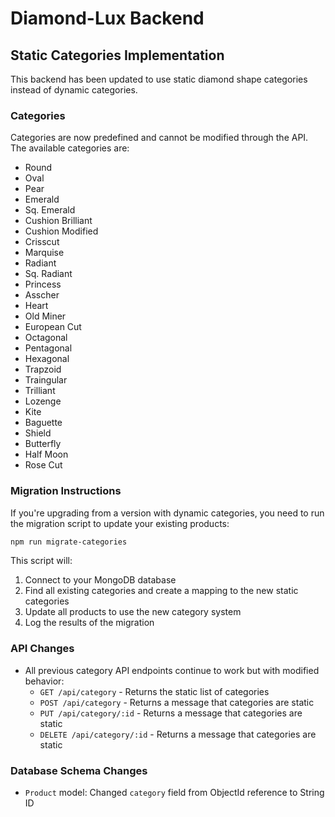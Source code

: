 # Diamond-Lux Backend

## Static Categories Implementation

This backend has been updated to use static diamond shape categories instead of dynamic categories.

### Categories

Categories are now predefined and cannot be modified through the API. The available categories are:

- Round
- Oval
- Pear
- Emerald
- Sq. Emerald
- Cushion Brilliant
- Cushion Modified
- Crisscut
- Marquise
- Radiant
- Sq. Radiant
- Princess
- Asscher
- Heart
- Old Miner
- European Cut
- Octagonal
- Pentagonal
- Hexagonal
- Trapzoid
- Traingular
- Trilliant
- Lozenge
- Kite
- Baguette
- Shield
- Butterfly
- Half Moon
- Rose Cut

### Migration Instructions

If you're upgrading from a version with dynamic categories, you need to run the migration script to update your existing products:

```bash
npm run migrate-categories
```

This script will:

1. Connect to your MongoDB database
2. Find all existing categories and create a mapping to the new static categories
3. Update all products to use the new category system
4. Log the results of the migration

### API Changes

- All previous category API endpoints continue to work but with modified behavior:
  - `GET /api/category` - Returns the static list of categories
  - `POST /api/category` - Returns a message that categories are static
  - `PUT /api/category/:id` - Returns a message that categories are static
  - `DELETE /api/category/:id` - Returns a message that categories are static

### Database Schema Changes

- `Product` model: Changed `category` field from ObjectId reference to String ID
